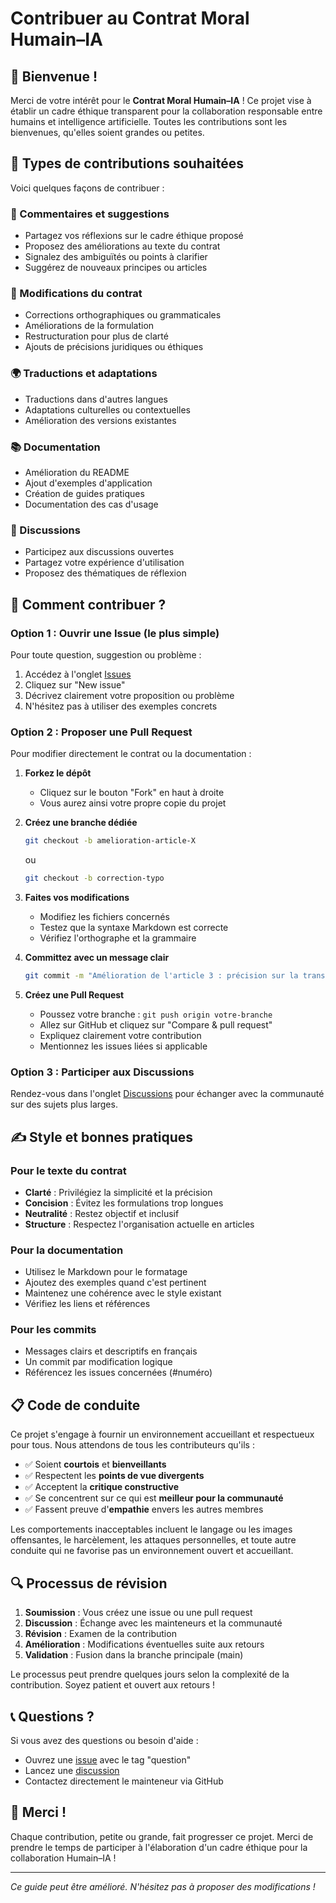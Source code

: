 # Contribuer au Contrat Moral Humain–IA

## 🌟 Bienvenue !

Merci de votre intérêt pour le **Contrat Moral Humain–IA** ! Ce projet vise à établir un cadre éthique transparent pour la collaboration responsable entre humains et intelligence artificielle. Toutes les contributions sont les bienvenues, qu'elles soient grandes ou petites.

## 🤝 Types de contributions souhaitées

Voici quelques façons de contribuer :

### 📝 Commentaires et suggestions
- Partagez vos réflexions sur le cadre éthique proposé
- Proposez des améliorations au texte du contrat
- Signalez des ambiguïtés ou points à clarifier
- Suggérez de nouveaux principes ou articles

### 🔧 Modifications du contrat
- Corrections orthographiques ou grammaticales
- Améliorations de la formulation
- Restructuration pour plus de clarté
- Ajouts de précisions juridiques ou éthiques

### 🌍 Traductions et adaptations
- Traductions dans d'autres langues
- Adaptations culturelles ou contextuelles
- Amélioration des versions existantes

### 📚 Documentation
- Amélioration du README
- Ajout d'exemples d'application
- Création de guides pratiques
- Documentation des cas d'usage

### 💬 Discussions
- Participez aux discussions ouvertes
- Partagez votre expérience d'utilisation
- Proposez des thématiques de réflexion

## 🚀 Comment contribuer ?

### Option 1 : Ouvrir une Issue (le plus simple)

Pour toute question, suggestion ou problème :
1. Accédez à l'onglet [Issues](https://github.com/meunier-jc/Human-AI-Moral-Contract/issues)
2. Cliquez sur "New issue"
3. Décrivez clairement votre proposition ou problème
4. N'hésitez pas à utiliser des exemples concrets

### Option 2 : Proposer une Pull Request

Pour modifier directement le contrat ou la documentation :

1. **Forkez le dépôt**
   - Cliquez sur le bouton "Fork" en haut à droite
   - Vous aurez ainsi votre propre copie du projet

2. **Créez une branche dédiée**
   ```bash
   git checkout -b amelioration-article-X
   ```
   ou
   ```bash
   git checkout -b correction-typo
   ```

3. **Faites vos modifications**
   - Modifiez les fichiers concernés
   - Testez que la syntaxe Markdown est correcte
   - Vérifiez l'orthographe et la grammaire

4. **Committez avec un message clair**
   ```bash
   git commit -m "Amélioration de l'article 3 : précision sur la transparence"
   ```

5. **Créez une Pull Request**
   - Poussez votre branche : `git push origin votre-branche`
   - Allez sur GitHub et cliquez sur "Compare & pull request"
   - Expliquez clairement votre contribution
   - Mentionnez les issues liées si applicable

### Option 3 : Participer aux Discussions

Rendez-vous dans l'onglet [Discussions](https://github.com/meunier-jc/Human-AI-Moral-Contract/discussions) pour échanger avec la communauté sur des sujets plus larges.

## ✍️ Style et bonnes pratiques

### Pour le texte du contrat
- **Clarté** : Privilégiez la simplicité et la précision
- **Concision** : Évitez les formulations trop longues
- **Neutralité** : Restez objectif et inclusif
- **Structure** : Respectez l'organisation actuelle en articles

### Pour la documentation
- Utilisez le Markdown pour le formatage
- Ajoutez des exemples quand c'est pertinent
- Maintenez une cohérence avec le style existant
- Vérifiez les liens et références

### Pour les commits
- Messages clairs et descriptifs en français
- Un commit par modification logique
- Référencez les issues concernées (#numéro)

## 📋 Code de conduite

Ce projet s'engage à fournir un environnement accueillant et respectueux pour tous. Nous attendons de tous les contributeurs qu'ils :

- ✅ Soient **courtois** et **bienveillants**
- ✅ Respectent les **points de vue divergents**
- ✅ Acceptent la **critique constructive**
- ✅ Se concentrent sur ce qui est **meilleur pour la communauté**
- ✅ Fassent preuve d'**empathie** envers les autres membres

Les comportements inacceptables incluent le langage ou les images offensantes, le harcèlement, les attaques personnelles, et toute autre conduite qui ne favorise pas un environnement ouvert et accueillant.

## 🔍 Processus de révision

1. **Soumission** : Vous créez une issue ou une pull request
2. **Discussion** : Échange avec les mainteneurs et la communauté
3. **Révision** : Examen de la contribution
4. **Amélioration** : Modifications éventuelles suite aux retours
5. **Validation** : Fusion dans la branche principale (main)

Le processus peut prendre quelques jours selon la complexité de la contribution. Soyez patient et ouvert aux retours !

## 📞 Questions ?

Si vous avez des questions ou besoin d'aide :
- Ouvrez une [issue](https://github.com/meunier-jc/Human-AI-Moral-Contract/issues) avec le tag "question"
- Lancez une [discussion](https://github.com/meunier-jc/Human-AI-Moral-Contract/discussions)
- Contactez directement le mainteneur via GitHub

## 🙏 Merci !

Chaque contribution, petite ou grande, fait progresser ce projet. Merci de prendre le temps de participer à l'élaboration d'un cadre éthique pour la collaboration Humain–IA !

---

_Ce guide peut être amélioré. N'hésitez pas à proposer des modifications !_
